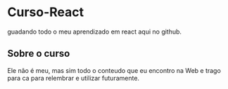 # Curso-React
guadando todo o meu aprendizado em react aqui no github.

## Sobre o curso
Ele não é meu, mas sim todo o conteudo que eu encontro na Web e trago para ca para relembrar e utilizar futuramente.
